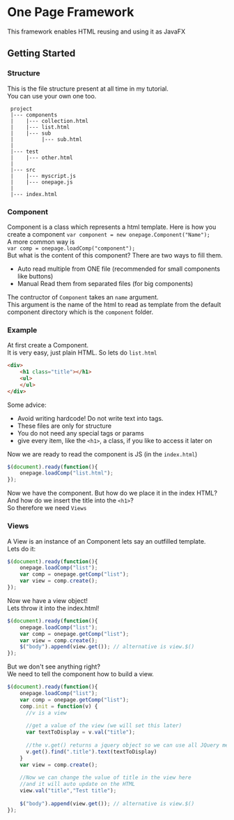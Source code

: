 # One Page Framework
This framework enables HTML reusing and using it as JavaFX
## Getting Started
### Structure
This is the file structure present at all time in my tutorial.<br>
You can use your own one too.
```
 project
 |--- components
 |    |--- collection.html
 |    |--- list.html
 |    |--- sub
 |         |--- sub.html
 |
 |--- test
 |    |--- other.html
 |
 |--- src
 |    |--- myscript.js
 |    |--- onepage.js
 |
 |--- index.html
````
### Component
Component is a class which represents a html template. Here is how you create a component
`var component = new onepage.Component("Name");`<br>
A more common way is<br>
`var comp = onepage.loadComp("component");`<br>
But what is the content of this component? There are two ways to fill them.<br>

* Auto read multiple from ONE file (recommended for small components like buttons)
* Manual Read them from separated files (for big components)

The contructor of `Component` takes an `name` argument.<br>
This argument is the name of the html to read as template from the default component directory which is the `component` folder.<br>
### Example
At first create a Component.<br>
It is very easy, just plain HTML. So lets do `list.html`<br>
```html
<div>
    <h1 class="title"></h1>
    <ul>
    </ul>
</div>
```
Some advice:
* Avoid writing hardcode! Do not write text into tags.
* These files are only for structure
* You do not need any special tags or params
* give every item, like the `<h1>`, a class, if you like to access it later on

Now we are ready to read the component is JS (in the `index.html`)
```javascript
$(document).ready(function(){
    onepage.loadComp("list.html");
});
```
Now we have the component. But how do we place it in the index HTML?<br>
And how do we insert the title into the `<h1>`?<br>
So therefore we need `Views`
### Views
A View is an instance of an Component lets say an outfilled template.<br>
Lets do it:
```javascript
$(document).ready(function(){
    onepage.loadComp("list");
    var comp = onepage.getComp("list");
    var view = comp.create();
});
```
Now we have a view object!<br>
Lets throw it into the index.html!
```javascript
$(document).ready(function(){
    onepage.loadComp("list");
    var comp = onepage.getComp("list");
    var view = comp.create();
    $("body").append(view.get()); // alternative is view.$()
});
```
But we don't see anything right?<br>
We need to tell the component how to build a view.
```javascript
$(document).ready(function(){
    onepage.loadComp("list");
    var comp = onepage.getComp("list");
    comp.init = function(v) {
      //v is a view
      
      //get a value of the view (we will set this later)
      var textToDisplay = v.val("title");
      
      //the v.get() returns a jquery object so we can use all JQuery methods
      v.get().find(".title").text(textToDisplay)
    }
    var view = comp.create();
    
    //Now we can change the value of title in the view here
    //and it will auto update on the HTML
    view.val("title","Test title");
    
    $("body").append(view.get()); // alternative is view.$()
});
```
